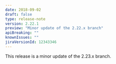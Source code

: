 ```yaml
---
date: 2018-09-02
draft: false 
type: release-note
version: 2.22.1
preview: "Minor update of the 2.22.x branch"
apiBreaking: ""
knownIssues: ""
jiraVersionId: 12343346
---
```


This release is a minor update of the 2.23.x branch.
